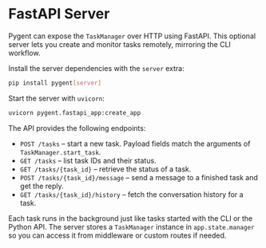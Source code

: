 # FastAPI Server

Pygent can expose the `TaskManager` over HTTP using FastAPI. This optional server lets you create and monitor tasks remotely, mirroring the CLI workflow.

Install the server dependencies with the `server` extra:

```bash
pip install pygent[server]
```

Start the server with `uvicorn`:

```bash
uvicorn pygent.fastapi_app:create_app
```

The API provides the following endpoints:

* `POST /tasks` – start a new task. Payload fields match the arguments of `TaskManager.start_task`.
* `GET /tasks` – list task IDs and their status.
* `GET /tasks/{task_id}` – retrieve the status of a task.
* `POST /tasks/{task_id}/message` – send a message to a finished task and get the reply.
* `GET /tasks/{task_id}/history` – fetch the conversation history for a task.

Each task runs in the background just like tasks started with the CLI or the Python API. The server stores a `TaskManager` instance in `app.state.manager` so you can access it from middleware or custom routes if needed.
